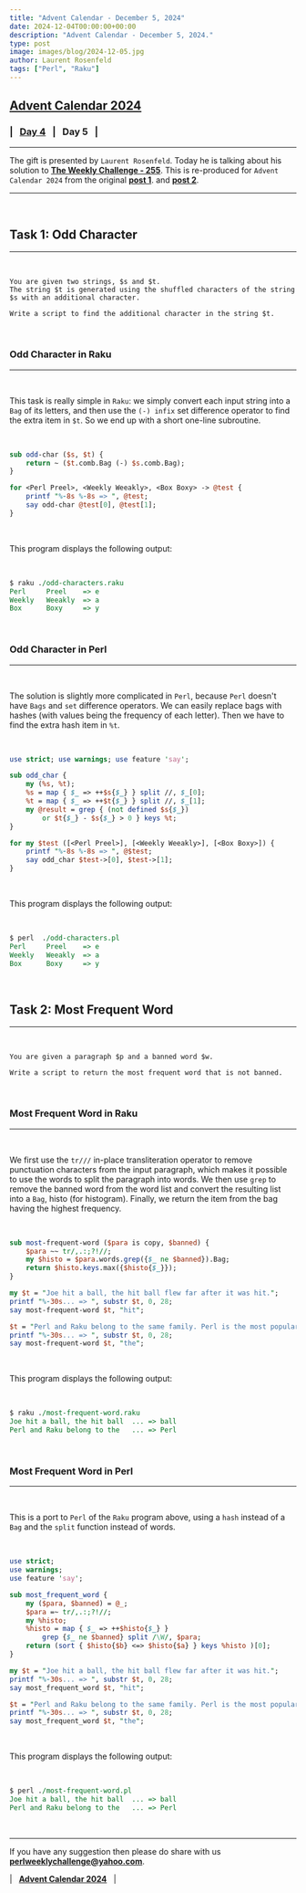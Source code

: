 ```yaml
---
title: "Advent Calendar - December 5, 2024"
date: 2024-12-04T00:00:00+00:00
description: "Advent Calendar - December 5, 2024."
type: post
image: images/blog/2024-12-05.jpg
author: Laurent Rosenfeld
tags: ["Perl", "Raku"]
---
```


## [**Advent Calendar 2024**](/blog/advent-calendar-2024)
### | &nbsp; [**Day 4**](/blog/advent-calendar-2024-12-04) &nbsp; | &nbsp; **Day 5** &nbsp; |
***

The gift is presented by `Laurent Rosenfeld`. Today he is talking about his solution to [**The Weekly Challenge - 255**](/blog/perl-weekly-challenge-255). This is re-produced for `Advent Calendar 2024` from the original [**post 1**](https://blogs.perl.org/users/laurent_r/2024/02/perl-weekly-challenge-255-odd-character.html). and [**post 2**](https://blogs.perl.org/users/laurent_r/2024/02/perl-weekly-challenge-255-most-frequent-word.html).

***

<br>

## Task 1: Odd Character
***

<br>

    You are given two strings, $s and $t.
    The string $t is generated using the shuffled characters of the string $s with an additional character.

    Write a script to find the additional character in the string $t.

<br>

### Odd Character in Raku
***

<br>

This task is really simple in `Raku`: we simply convert each input string into a `Bag` of its letters, and then use the `(-) infix` set difference operator to find the extra item in `$t`. So we end up with a short one-line subroutine.

<br>

```perl
sub odd-char ($s, $t) {
    return ~ ($t.comb.Bag (-) $s.comb.Bag);
}

for <Perl Preel>, <Weekly Weeakly>, <Box Boxy> -> @test {
    printf "%-8s %-8s => ", @test;
    say odd-char @test[0], @test[1];
}
```

<br>

This program displays the following output:

<br>

```perl
$ raku ./odd-characters.raku
Perl     Preel    => e
Weekly   Weeakly  => a
Box      Boxy     => y
```

<br>

### Odd Character in Perl
***

<br>

The solution is slightly more complicated in `Perl`, because `Perl` doesn't have `Bags` and `set` difference operators. We can easily replace bags with hashes (with values being the frequency of each letter). Then we have to find the extra hash item in `%t`.

<br>

```perl
use strict; use warnings; use feature 'say';

sub odd_char {
    my (%s, %t);
    %s = map { $_ => ++$s{$_} } split //, $_[0];
    %t = map { $_ => ++$t{$_} } split //, $_[1];
    my @result = grep { (not defined $s{$_})
        or $t{$_} - $s{$_} > 0 } keys %t;
}

for my $test ([<Perl Preel>], [<Weekly Weeakly>], [<Box Boxy>]) {
    printf "%-8s %-8s => ", @$test;
    say odd_char $test->[0], $test->[1];
}
```

<br>

This program displays the following output:

<br>

```perl
$ perl  ./odd-characters.pl
Perl     Preel    => e
Weekly   Weeakly  => a
Box      Boxy     => y
```

<br>

## Task 2: Most Frequent Word
***

<br>

    You are given a paragraph $p and a banned word $w.

    Write a script to return the most frequent word that is not banned.

<br>

### Most Frequent Word in Raku
***

<br>

We first use the `tr///` in-place transliteration operator to remove punctuation characters from the input paragraph, which makes it possible to use the words to split the paragraph into words. We then use `grep` to remove the banned word from the word list and convert the resulting list into a `Bag`, histo (for histogram). Finally, we return the item from the bag having the highest frequency.

<br>

```perl
sub most-frequent-word ($para is copy, $banned) {
    $para ~~ tr/,.:;?!//;
    my $histo = $para.words.grep({$_ ne $banned}).Bag;
    return $histo.keys.max({$histo{$_}});
}

my $t = "Joe hit a ball, the hit ball flew far after it was hit.";
printf "%-30s... => ", substr $t, 0, 28;
say most-frequent-word $t, "hit";

$t = "Perl and Raku belong to the same family. Perl is the most popular language in the weekly challenge.";
printf "%-30s... => ", substr $t, 0, 28;
say most-frequent-word $t, "the";
```

<br>

This program displays the following output:

<br>

```perl
$ raku ./most-frequent-word.raku
Joe hit a ball, the hit ball  ... => ball
Perl and Raku belong to the   ... => Perl
```

<br>

### Most Frequent Word in Perl
***

<br>

This is a port to `Perl` of the `Raku` program above, using a `hash` instead of a `Bag` and the `split` function instead of words.

<br>

```perl
use strict;
use warnings;
use feature 'say';

sub most_frequent_word {
    my ($para, $banned) = @_;
    $para =~ tr/,.:;?!//;
    my %histo;
    %histo = map { $_ => ++$histo{$_} }
        grep {$_ ne $banned} split /\W/, $para;
    return (sort { $histo{$b} <=> $histo{$a} } keys %histo )[0];
}

my $t = "Joe hit a ball, the hit ball flew far after it was hit.";
printf "%-30s... => ", substr $t, 0, 28;
say most_frequent_word $t, "hit";

$t = "Perl and Raku belong to the same family. Perl is the most popular language in the weekly challenge.";
printf "%-30s... => ", substr $t, 0, 28;
say most_frequent_word $t, "the";
```

<br>

This program displays the following output:

<br>

```perl
$ perl ./most-frequent-word.pl
Joe hit a ball, the hit ball  ... => ball
Perl and Raku belong to the   ... => Perl
```

<br>

***

If you have any suggestion then please do share with us **<perlweeklychallenge@yahoo.com>**.

| &nbsp; [**Advent Calendar 2024**](/blog/advent-calendar-2024) &nbsp; |
